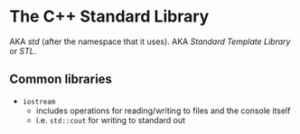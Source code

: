 # The C++ Standard Library

AKA _std_ (after the namespace that it uses).
AKA _Standard Template Library_ or _STL_.

## Common libraries

- `iostream`
  - includes operations for reading/writing to files and the console itself
  - i.e. `std::cout` for writing to standard out
